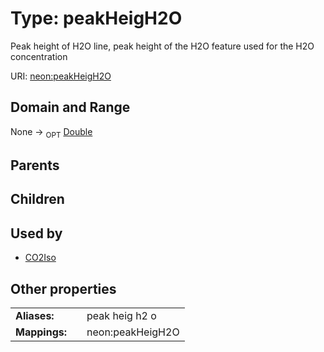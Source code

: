 
# Type: peakHeigH2O


Peak height of H2O line, peak height of the H2O feature used for the H2O concentration

URI: [neon:peakHeigH2O](https://data.neonscience.org/peakHeigH2O)


## Domain and Range

None ->  <sub>OPT</sub> [Double](types/Double.md)

## Parents


## Children


## Used by

 * [CO2Iso](CO2Iso.md)

## Other properties

|  |  |  |
| --- | --- | --- |
| **Aliases:** | | peak heig h2 o |
| **Mappings:** | | neon:peakHeigH2O |

